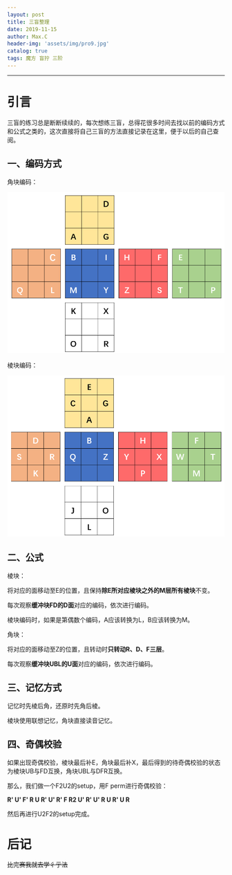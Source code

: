 ```yaml
---
layout: post
title: 三盲整理
date: 2019-11-15
author: Max.C
header-img: 'assets/img/pro9.jpg'
catalog: true
tags: 魔方 盲拧 三阶
---
```


***

# 引言

三盲的练习总是断断续续的，每次想练三盲，总得花很多时间去找以前的编码方式和公式之类的，这次直接将自己三盲的方法直接记录在这里，便于以后的自己查阅。

## 一、编码方式

角块编码：

![](/assets/post_img/2019-11-15/10.png)

棱块编码：

![11](/assets/post_img/2019-11-15/11.png)

## 二、公式

棱块：

将对应的面移动至E的位置，且保持**除E所对应棱块之外的M层所有棱块**不变。

每次观察**缓冲块FD的D面**对应的编码，依次进行编码。

棱块编码时，如果是第偶数个编码，A应该转换为L，B应该转换为M。

角块：

将对应的面移动至Z的位置，且转动时**只转动R、D、F三层**。

每次观察**缓冲块UBL的U面**对应的编码，依次进行编码。

## 三、记忆方式

记忆时先棱后角，还原时先角后棱。

棱块使用联想记忆，角块直接读音记忆。

## 四、奇偶校验

如果出现奇偶校验，棱块最后补E，角块最后补X，最后得到的待奇偶校验的状态为棱块UB与FD互换，角块UBL与DFR互换。

那么，我们做一个F2U2的setup，用F perm进行奇偶校验：

 **R' U' F' R U R' U' R' F R2 U' R' U' R U R' U R** 

然后再进行U2F2的setup完成。

# 后记

~~比完赛我就去学彳亍法~~

